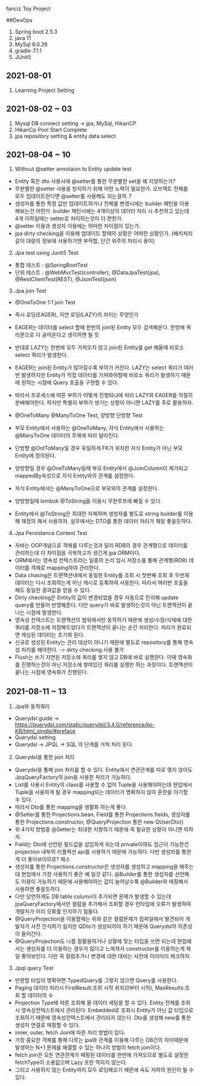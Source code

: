fanciz Toy Project

##DevOps
1. Spring boot 2.5.3
2. java 11
3. MySql 8.0.26
4. gradle-7.1.1
5. JUnit5


## 2021-08-01
1. Learning Project Setting

## 2021-08-02 ~ 03
1. Mysql DB connect setting -> jpa, MySql, HikariCP
2. HikariCp Pool Start Complete
3. jpa repository setting & entity data select

## 2021-08-04 ~ 10
1. Without @setter annotaion to Entity update test
- Entity 혹은 dto 사용시에 @setter를 통한 무분별한 set을 왜 지양하는가?
- 무분별한 @setter 사용을 방지하기 위해 어떤 노력이 필요한가. 오브젝트 전체를 모두 업데이트한다면 @setter를 사용해도 되는걸까..?
- 생성자를 통한 특정 값만 업데이트하거나 전체를 변경시에는 builder 패턴을 이용해보는건 어떤가. builder 패턴시에는 4개이상의 데이터 처리 시 추천하고 있는데 4개 이하일때는 setter로 처리하는것이 더 편한가.
- @setter 이용과 생성자 이용에는 어떠한 차이점이 있는가.
- jpa dirty checking을 이용해 업데이트 할때의 상황은 어떠한 상황인가. (배치처리 같이 대량의 정보에 사용하기엔 부적합, 단건 위주의 처리시 용이)

2. Jpa test using Junit5 Test
- 통합 테스트 : @SpringBootTest
- 단위 테스트 : @WebMvcTest(controller), @DataJpaTest(jpa), @RestClientTest(REST), @JsonTest(json)

3. Jpa join Test
- @OneToOne 1:1 join Test
- 즉시 로딩(EAGER), 지연 로딩(LAZY)의 차이는 무엇인가
- EAGER는 데이터를 select 할때 한번의 join된 Entity 모두 검색해온다. 한방에 쿼리문으로 다 긁어온다고 생각하면 될 듯
- 반대로 LAZY는 한번에 모두 가져오지 않고 join된 Entity를 get 해올때 비로소 select 쿼리가 발생한다.
- EAGER는 join된 Entity가 많아질수록 부하가 커진다. LAZY는 select 쿼리가 여러번 발생하지만 Entity가 직접 데이터를 가져와야할때 비로소 쿼리가 발생하기 때문에 원하는 시점에 Query 호출을 구현할 수 있다.
- 따라서 프로세스에 따른 부하가 어떻게 진행되냐에 따라 LAZY와 EAGER를 적절히 분배해야한다. 하지만 특별히 부하가 생기는 상황이 아니면 LAZY를 주로 활용하자.

- @OneToMany @ManyToOne Test, 양방향 단방향 Test
- 부모 Entity에서 사용하는 @OneToMany, 자식 Entity에서 사용하는 @ManyToOne 데이터의 주체에 따라 달라진다.
- 단방향 @OntToMany일 경우 유일하게 FK가 위치한 자식 Entity가 아닌 부모 Entity에 정의된다.
- 양방향일 경우 @OneToMany일때 부모 Entity에서 @JoinColumn이 제거되고 mappedBy속성으로 자식 Entity와의 관계를 설정한다.
- 자식 Entity에서는 @ManyToOne으로 부모와의 관계를 설정한다.
- 양방향일때 lombok @ToString을 이용시 무한루프에 빠질 수 있다.
- Entity에서 @ToString은 최대한 자제하며 생성자를 별도로 string builder를 이용해 재정의 해서 사용하자. 실무에서는 DTO를 통한 데이터 처리가 제일 좋을듯하다.

4. Jpa Persistence Context Test
- 자바는 OOP개념으로 객체를 다루는것과 달리 RDB의 경우 관계형으로 데이터를 관리하는데 이 차이점을 극복하고자 생긴게 jpa ORM이다.
- ORM에서는 영속성 컨텍스트라는 일종의 논리 임시 저장소를 통해 관계형(RDB) 데이터를 객체로 mapping하여 관리한다.
- Data chasing은 트랜잭션내에서 동일한 Entity를 조회 시 첫번째 조회 후 두번재 데이터는 다시 조회하는게 아닌 캐시로 등록하여 사용한다. 따라서 여러번 호출을 해도 동일한 결과값을 얻을 수 있다.
- Dirty checking은 Entity의 값이 변경되었을 경우 자동으로 인지해 update query를 만들어 반영해준다. 다만 query가 바로 발생하는것이 아닌 트랜잭션이 끝나는 시점에 발생한다.
- 영속성 컨텍스트는 트랜잭션의 범위에서만 동작하기 때문에 생성/수정/삭제에 대한 쿼리를 저장소에 저장해두었다가 트랜잭션이 끝나는 순간 처리한다. 처리가 완료되면 캐싱된 데이터는 초기화 된다.
- 신규로 생성된 Entity는 관리 대상이 아니기 때문에 별도로 repository를 통해 영속성 처리를 해야한다. -> dirty checking 사용 불가
- Flush는 쓰기 지연된 저장소에 쿼리를 쌓지 않고 DB에 바로 실행한다. 이때 영속화를 진행하는것이 아닌 저장소에 쌓여있던 쿼리를 실행만 하는 과정이다. 트랜잭션이 끝나는 시점에 영속화가 진행된다.

## 2021-08-11 ~ 13
1. Jpa와 동적쿼리
- Querydsl guide -> https://querydsl.com/static/querydsl/3.4.0/reference/ko-KR/html_single/#preface
- Querydsl setting
- Querydsl -> JPQL -> SQL 의 단계를 거쳐 처리 된다.

2. Querydsl을 통한 join 처리
- Querydsl을 통해 join 처리를 할 수 있다. Entity에서 연관관계를 따로 맺지 않아도 JpqQueryFactory의 join을 사용한 처리가 가능하다.
- List를 사용시 Entity의 class를 사용할 수 없어 Tuple을 사용해야하는데 현업에서 Tuple을 사용하게 될 경우 mapping되는 데이터가 명확하지 않아 혼란을 야기할 수 있다.
- 따라서 Dto를 통한 mapping을 생활화 하는게 좋다.
- @Setter를 통한 Projections.bean, Field를 통한 Projections.fields, 생성자를 통한 Projections.constructor, @QueryProjection 통한 new QUserDto()
- 위 4가지 방법중 @Setter는 최대한 지향하기 때문에 꼭 필요한 상황이 아니면 피하자.
- Field는 Dto에 선언된 필드값을 삽입하게 되는데 private이여도 접근이 가능한건 projection 내부의 리플렉션 api를 사용하기 때문에 가능하다. 다만 생성자를 통한게 더 좋아보이므로? 패스
- 생성자를 통한 Projections.constructor은 생성자를 생성하고 mapping을 해주는데 현업에서 가장 사용하기 좋은 예 일것 같다. @Builder를 통한 생성자를 선언해도 이용이 가능하기 때문에 사용해야하는 값이 늘어날수록 @Builder와 매핑해서 사용하면 좋을듯하다.
- 다만 당연하게도 DB table column이 추가되면 문제가 발생할 수 있는데 jpaQueryFactory에서만 컬럼을 추가해서 조회할 경우 런타임에 오류가 발생하여 개발자가 미리 오류를 인지하기 힘들다.
- @QueryProjection을 이용할때는 위와 같은 컬럼문제가 컴파일에서 발견되어 개발자가 사전 인식하기 쉽지만 QDto가 생성되어야 하기 때문에 Querydsl의 의존성이 들어간다.
- @QueryProjection도 나름 잘활용하거나 상황에 맞는 타입을 쓰면 되는데 현업에서는 생성자를 더 이용하는 경우가 많다고 느껴져서 constructor를 이용하는게 제일 좋아보인다. 다만 꼭 컬럼추가나 변경에 대한 대비는 사전에 미리미리 체크하자.

3. Jpql query Test
- 반환할 타입이 명확하면 TypedQuery를 그렇지 않으면 Query를 사용한다.
- Paging 데이터 처리시 FirstResult:조회 시작 위치(0부터 시작), MaxResults:조회 할 데이터의 수
- Projection Type에 따른 조회해 올 데이터 세팅을 할 수 있다. Entity 전체를 조회 시 영속성컨텍스트에서 관리된다. Embedded로 조회시 Entity가 아닌 값 타입으로 조회하기 때문에 영속성컨텍스트에서 관리되지 않는다. Dto를 생성해 new를 통한 생성자 연결로 매핑할 수 있다.
- inner, outer, fetch Join에 따른 처리 방법이 있다.
- 가장 중요한 객체를 통해 다루는 jpa와 관계를 이용해 다루는 DB간의 차이때문에 발생하는 N+1 문제를 해결할 수 있는 하나의 방법이 fetch join이다.
- fetch join은 모든 연관관계가 매핑된 데이터를 한번에 가져오므로 별도로 설정한 fetchType이 소용없으며 Lazy 또한 먹히지 않는다.
- 그리고 사용하지 않는 Entity까지 모두 로딩해오기 때문에 속도 저하의 원인이 될 수 있다.
